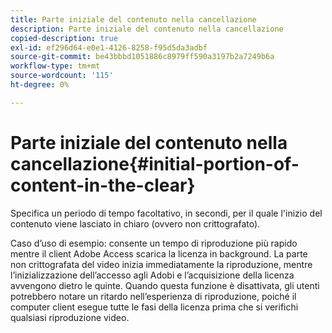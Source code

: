 ```yaml
---
title: Parte iniziale del contenuto nella cancellazione
description: Parte iniziale del contenuto nella cancellazione
copied-description: true
exl-id: ef296d64-e0e1-4126-8258-f95d5da3adbf
source-git-commit: be43bbbd1051886c8979ff590a3197b2a7249b6a
workflow-type: tm+mt
source-wordcount: '115'
ht-degree: 0%

---
```


# Parte iniziale del contenuto nella cancellazione{#initial-portion-of-content-in-the-clear}

Specifica un periodo di tempo facoltativo, in secondi, per il quale l&#39;inizio del contenuto viene lasciato in chiaro (ovvero non crittografato).

Caso d’uso di esempio: consente un tempo di riproduzione più rapido mentre il client Adobe Access scarica la licenza in background. La parte non crittografata del video inizia immediatamente la riproduzione, mentre l’inizializzazione dell’accesso agli Adobi e l’acquisizione della licenza avvengono dietro le quinte. Quando questa funzione è disattivata, gli utenti potrebbero notare un ritardo nell’esperienza di riproduzione, poiché il computer client esegue tutte le fasi della licenza prima che si verifichi qualsiasi riproduzione video.

